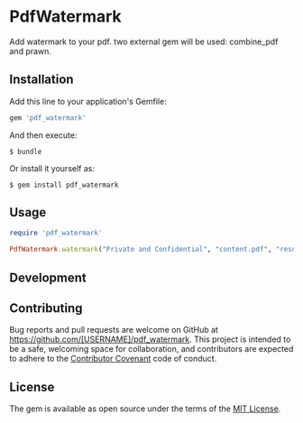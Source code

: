# PdfWatermark

Add watermark to your pdf. two external gem will be used: combine_pdf and prawn. 

## Installation

Add this line to your application's Gemfile:

```ruby
gem 'pdf_watermark'
```

And then execute:

    $ bundle

Or install it yourself as:

    $ gem install pdf_watermark

## Usage
```ruby
require 'pdf_watermark'

PdfWatermark.watermark("Private and Confidential", "content.pdf", "result.pdf", {:margin => 20,:angle=>:diagonal})
```
## Development


## Contributing

Bug reports and pull requests are welcome on GitHub at https://github.com/[USERNAME]/pdf_watermark. This project is intended to be a safe, welcoming space for collaboration, and contributors are expected to adhere to the [Contributor Covenant](contributor-covenant.org) code of conduct.


## License

The gem is available as open source under the terms of the [MIT License](http://opensource.org/licenses/MIT).

